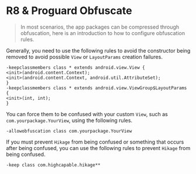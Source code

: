 # R8 & Proguard Obfuscate

> In most scenarios, the app packages can be compressed through obfuscation,
> here is an introduction to how to configure obfuscation rules.

Generally, you need to use the following rules to avoid the constructor being removed to avoid possible `View` or `LayoutParams` creation failures.

```
-keepclassmembers class * extends android.view.View {
<init>(android.content.Context);
<init>(android.content.Context, android.util.AttributeSet);
}
-keepclassmembers class * extends android.view.ViewGroup$LayoutParams {
<init>(int, int);
}
```

You can force them to be confused with your custom `View`, such as `com.yourpackage.YourView`, using the following rules.

```
-allowobfuscation class com.yourpackage.YourView
```

If you must prevent `Hikage` from being confused or something that occurs after being confused, you can use the following rules to prevent `Hikage` from being confused.

```
-keep class com.highcapable.hikage**
```